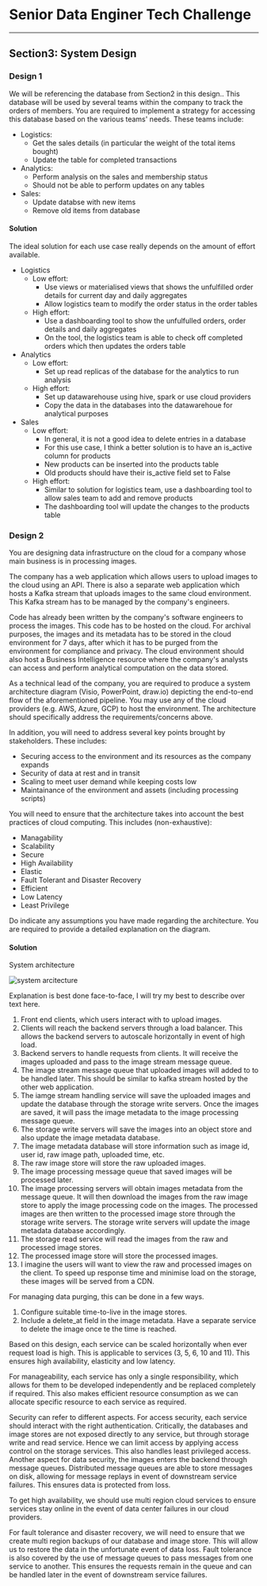 # Senior Data Enginer Tech Challenge
---
## Section3: System Design

### Design 1

We will be referencing the database from Section2 in this design.. This database will be used by several teams within the company to track the orders of members. You are required to implement a strategy for accessing this database based on the various teams' needs. These teams include:
- Logistics: 
    - Get the sales details (in particular the weight of the total items bought)
    - Update the table for completed transactions
- Analytics:
    - Perform analysis on the sales and membership status
    - Should not be able to perform updates on any tables
- Sales:
    - Update databse with new items
    - Remove old items from database

#### Solution

The ideal solution for each use case really depends on the amount of effort available.
- Logistics
  - Low effort:
    - Use views or materialised views that shows the unfulfilled order details for current day and daily aggregates
    - Allow logistics team to modify the order status in the order tables
  - High effort:
    - Use a dashboarding tool to show the unfulfulled orders, order details and daily aggregates
    - On the tool, the logistics team is able to check off completed orders which then updates the orders table
- Analytics
  - Low effort:
    - Set up read replicas of the database for the analytics to run analysis
  - High effort:
    - Set up datawarehouse using hive, spark or use cloud providers
    - Copy the data in the databases into the datawarehoue for analytical purposes
- Sales
  - Low effort:
    - In general, it is not a good idea to delete entries in a database
    - For this use case, I think a better solution is to have an is_active column for products
    - New products can be inserted into the products table
    - Old products should have their is_active field set to False
  - High effort:
    - Similar to solution for logistics team, use a dashboarding tool to allow sales team to add and remove products
    - The dashboarding tool will update the changes to the products table

### Design 2

You are designing data infrastructure on the cloud for a company whose main business is in processing images.

The company has a web application which allows users to upload images to the cloud using an API. There is also a separate web application which hosts a Kafka stream that uploads images to the same cloud environment. This Kafka stream has to be managed by the company's engineers. 

Code has already been written by the company's software engineers to process the images. This code has to be hosted on the cloud. For archival purposes, the images and its metadata has to be stored in the cloud environment for 7 days, after which it has to be purged from the environment for compliance and privacy. The cloud environment should also host a Business Intelligence resource where the company's analysts can access and perform analytical computation on the data stored.

As a technical lead of the company, you are required to produce a system architecture diagram (Visio, PowerPoint, draw.io) depicting the end-to-end flow of the aforementioned pipeline. You may use any of the cloud providers (e.g. AWS, Azure, GCP) to host the environment. The architecture should specifically address the requirements/concerns above. 

In addition, you will need to address several key points brought by stakeholders. These includes:
- Securing access to the environment and its resources as the company expands
- Security of data at rest and in transit
- Scaling to meet user demand while keeping costs low
- Maintainance of the environment and assets (including processing scripts)


You will need to ensure that the architecture takes into account the best practices of cloud computing. This includes (non-exhaustive):
- Managability
- Scalability
- Secure
- High Availability
- Elastic
- Fault Tolerant and Disaster Recovery
- Efficient
- Low Latency
- Least Privilege

Do indicate any assumptions you have made regarding the architecture. You are required to provide a detailed explanation on the diagram.

#### Solution

System architecture

![system arcitecture](./system-architecture.png)

Explanation is best done face-to-face, I will try my best to describe over text here.

1. Front end clients, which users interact with to upload images.
2. Clients will reach the backend servers through a load balancer. 
   This allows the backend servers to autoscale horizontally in event of high load.
3. Backend servers to handle requests from clients. 
   It will receive the images uploaded and pass to the image stream message queue.
4. The image stream message queue that uploaded images will added to to be handled later.
   This should be similar to kafka stream hosted by the other web application.
5. The iamge stream handling service will save the uploaded images and update the database through the storage write servers.
   Once the images are saved, it will pass the image metadata to the image processing message queue.
6. The storage write servers will save the images into an object store and also update the image metadata database.
7. The image metadata database will store information such as image id, user id, raw image path, uploaded time, etc.
8. The raw image store will store the raw uploaded images.
9. The image processing message queue that saved images will be processed later.
10. The image processing servers will obtain images metadata from the message queue.
    It will then download the images from the raw image store to apply the image processing code on the images.
    The processed images are then written to the processed image store through the storage write servers.
    The storage write servers will update the image metadata database accordingly.
11. The storage read service will read the images from the raw and processed image stores.
12. The processed image store will store the processed images.
13. I imagine the users will want to view the raw and processed images on the client.
    To speed up response time and minimise load on the storage, these images will be served from a CDN.

For managing data purging, this can be done in a few ways.
1. Configure suitable time-to-live in the image stores.
2. Include a delete_at field in the image metadata.
   Have a separate service to delete the image once te the time is reached.

Based on this design, each service can be scaled horizontally when ever request load is high.
This is applicable to services (3, 5, 6, 10 and 11). This ensures high availability, elasticity and low latency.

For manageability, each service has only a single responsibility, which allows for them to be developed independently
and be replaced completely if required. 
This also makes efficient resource consumption as we can allocate specific resource to each service as required.

Security can refer to different aspects. For access security, each service should interact with the right authentication.
Critically, the databases and image stores are not exposed directly to any service, but through storage write and read service.
Hence we can limit access by applying access control on the storage services. This also handles least privileged access.
Another aspect for data security, the images enters the backend through message queues.
Distributed message queues are able to store messages on disk, allowing for message replays in event of downstream service failures.
This ensures data is protected from loss.

To get high availability, we should use multi region cloud services to ensure services stay online 
in the event of data center failures in our cloud providers.

For fault tolerance and disaster recovery, we will need to ensure that we create multi region backups of our database and image store.
This will allow us to restore the data in the unfortunate event of data loss.
Fault tolerance is also covered by the use of message queues to pass messages from one service to another.
This ensures the requests remain in the queue and can be handled later in the event of downstream service failures.
